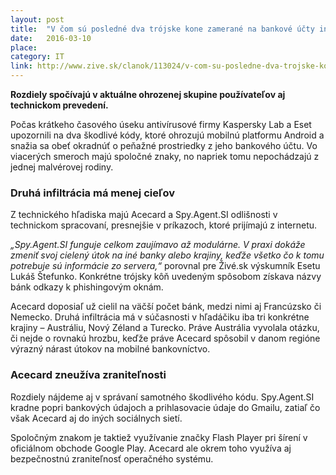 ```yaml
---
layout: post
title:  "V čom sú posledné dva trójske kone zamerané na bankové účty iné?"
date:   2016-03-10
place: 
category: IT
link: http://www.zive.sk/clanok/113024/v-com-su-posledne-dva-trojske-kone-zamerane-na-bankove-ucty-ine
---
```


**Rozdiely spočívajú v aktuálne ohrozenej skupine používateľov aj technickom prevedení.**

Počas krátkeho časového úseku antivírusové firmy Kaspersky Lab a Eset upozornili na dva škodlivé kódy, ktoré ohrozujú mobilnú platformu Android a snažia sa obeť okradnúť o peňažné prostriedky z jeho bankového účtu. Vo viacerých smeroch majú spoločné znaky, no napriek tomu nepochádzajú z jednej malvérovej rodiny.

### Druhá infiltrácia má menej cieľov

Z technického hľadiska majú Acecard a Spy.Agent.SI odlišnosti v technickom spracovaní, presnejšie v príkazoch, ktoré prijímajú z internetu.

_„Spy.Agent.SI funguje celkom zaujímavo až modulárne. V praxi dokáže zmeniť svoj cielený útok na iné banky alebo krajiny, keďže všetko čo k tomu potrebuje sú informácie zo servera,“_ porovnal pre Živé.sk výskumník Esetu Lukáš Štefunko. Konkrétne trójsky kôň uvedeným spôsobom získava názvy bánk odkazy k phishingovým oknám.

Acecard doposiaľ už cielil na väčší počet bánk, medzi nimi aj Francúzsko či Nemecko. Druhá infiltrácia má v súčasnosti v hľadáčiku iba tri konkrétne krajiny – Austráliu, Nový Zéland a Turecko. Práve Austrália vyvolala otázku, či nejde o rovnakú hrozbu, keďže práve Acecard spôsobil v danom regióne výrazný nárast útokov na mobilné bankovníctvo.

### Acecard zneužíva zraniteľnosti
Rozdiely nájdeme aj v správaní samotného škodlivého kódu. Spy.Agent.SI kradne popri bankových údajoch a prihlasovacie údaje do Gmailu, zatiaľ čo však Acecard aj do iných sociálnych sietí.

Spoločným znakom je taktiež využívanie značky Flash Player pri šírení v oficiálnom obchode Google Play. Acecard ale okrem toho využíva aj bezpečnostnú zraniteľnosť operačného systému.
